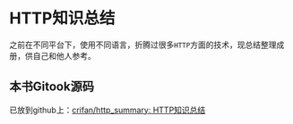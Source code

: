 # HTTP知识总结

之前在不同平台下，使用不同语言，折腾过很多`HTTP`方面的技术，现总结整理成册，供自己和他人参考。

## 本书Gitook源码

已放到github上：[crifan/http\_summary: HTTP知识总结](https://github.com/crifan/http_summary)

